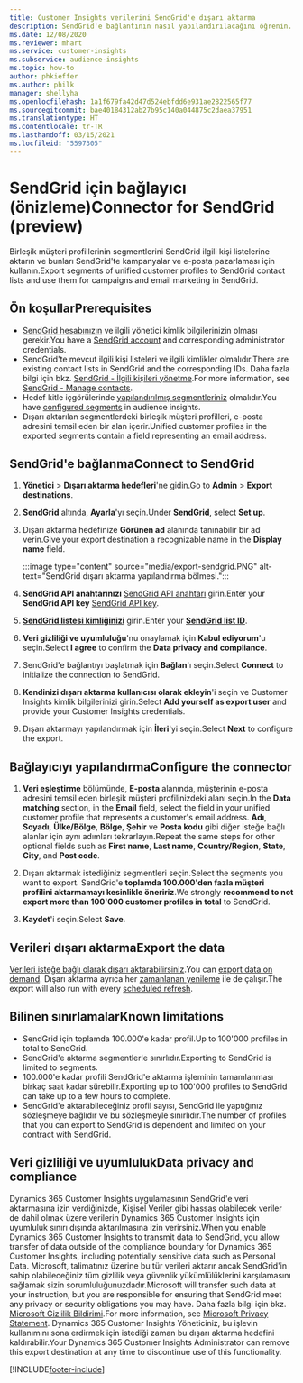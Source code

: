 ```yaml
---
title: Customer Insights verilerini SendGrid'e dışarı aktarma
description: SendGrid'e bağlantının nasıl yapılandırılacağını öğrenin.
ms.date: 12/08/2020
ms.reviewer: mhart
ms.service: customer-insights
ms.subservice: audience-insights
ms.topic: how-to
author: phkieffer
ms.author: philk
manager: shellyha
ms.openlocfilehash: 1a1f679fa42d47d524ebfdd6e931ae2822565f77
ms.sourcegitcommit: bae40184312ab27b95c140a044875c2daea37951
ms.translationtype: HT
ms.contentlocale: tr-TR
ms.lasthandoff: 03/15/2021
ms.locfileid: "5597305"
---
```

# <a name="connector-for-sendgrid-preview"></a><span data-ttu-id="6ab96-103">SendGrid için bağlayıcı (önizleme)</span><span class="sxs-lookup"><span data-stu-id="6ab96-103">Connector for SendGrid (preview)</span></span>

<span data-ttu-id="6ab96-104">Birleşik müşteri profillerinin segmentlerini SendGrid ilgili kişi listelerine aktarın ve bunları SendGrid'te kampanyalar ve e-posta pazarlaması için kullanın.</span><span class="sxs-lookup"><span data-stu-id="6ab96-104">Export segments of unified customer profiles to SendGrid contact lists and use them for campaigns and email marketing in SendGrid.</span></span> 

## <a name="prerequisites"></a><span data-ttu-id="6ab96-105">Ön koşullar</span><span class="sxs-lookup"><span data-stu-id="6ab96-105">Prerequisites</span></span>

-   <span data-ttu-id="6ab96-106">[SendGrid hesabınızın](https://sendgrid.com/) ve ilgili yönetici kimlik bilgilerinizin olması gerekir.</span><span class="sxs-lookup"><span data-stu-id="6ab96-106">You have a [SendGrid account](https://sendgrid.com/) and corresponding administrator credentials.</span></span>
-   <span data-ttu-id="6ab96-107">SendGrid'te mevcut ilgili kişi listeleri ve ilgili kimlikler olmalıdır.</span><span class="sxs-lookup"><span data-stu-id="6ab96-107">There are existing contact lists in SendGrid and the corresponding IDs.</span></span> <span data-ttu-id="6ab96-108">Daha fazla bilgi için bkz. [SendGrid - İlgili kişileri yönetme](https://sendgrid.com/docs/ui/managing-contacts/create-and-manage-contacts/#manage-contacts).</span><span class="sxs-lookup"><span data-stu-id="6ab96-108">For more information, see [SendGrid - Manage contacts](https://sendgrid.com/docs/ui/managing-contacts/create-and-manage-contacts/#manage-contacts).</span></span>
-   <span data-ttu-id="6ab96-109">Hedef kitle içgörülerinde [yapılandırılmış segmentleriniz](segments.md) olmalıdır.</span><span class="sxs-lookup"><span data-stu-id="6ab96-109">You have [configured segments](segments.md) in audience insights.</span></span>
-   <span data-ttu-id="6ab96-110">Dışarı aktarılan segmentlerdeki birleşik müşteri profilleri, e-posta adresini temsil eden bir alan içerir.</span><span class="sxs-lookup"><span data-stu-id="6ab96-110">Unified customer profiles in the exported segments contain a field representing an email address.</span></span>

## <a name="connect-to-sendgrid"></a><span data-ttu-id="6ab96-111">SendGrid'e bağlanma</span><span class="sxs-lookup"><span data-stu-id="6ab96-111">Connect to SendGrid</span></span>

1. <span data-ttu-id="6ab96-112">**Yönetici** > **Dışarı aktarma hedefleri**'ne gidin.</span><span class="sxs-lookup"><span data-stu-id="6ab96-112">Go to **Admin** > **Export destinations**.</span></span>

1. <span data-ttu-id="6ab96-113">**SendGrid** altında, **Ayarla**'yı seçin.</span><span class="sxs-lookup"><span data-stu-id="6ab96-113">Under **SendGrid**, select **Set up**.</span></span>

1. <span data-ttu-id="6ab96-114">Dışarı aktarma hedefinize **Görünen ad** alanında tanınabilir bir ad verin.</span><span class="sxs-lookup"><span data-stu-id="6ab96-114">Give your export destination a recognizable name in the **Display name** field.</span></span>

   :::image type="content" source="media/export-sendgrid.PNG" alt-text="SendGrid dışarı aktarma yapılandırma bölmesi.":::

1. <span data-ttu-id="6ab96-116">**SendGrid API anahtarınızı** [SendGrid API anahtarı](https://sendgrid.com/docs/ui/account-and-settings/api-keys/) girin.</span><span class="sxs-lookup"><span data-stu-id="6ab96-116">Enter your **SendGrid API key** [SendGrid API key](https://sendgrid.com/docs/ui/account-and-settings/api-keys/).</span></span>

1. <span data-ttu-id="6ab96-117">**[SendGrid listesi kimliğinizi](https://sendgrid.com/docs/ui/managing-contacts/create-and-manage-contacts/#manage-contacts)** girin.</span><span class="sxs-lookup"><span data-stu-id="6ab96-117">Enter your **[SendGrid list ID](https://sendgrid.com/docs/ui/managing-contacts/create-and-manage-contacts/#manage-contacts)**.</span></span>

1. <span data-ttu-id="6ab96-118">**Veri gizliliği ve uyumluluğu**'nu onaylamak için **Kabul ediyorum**'u seçin.</span><span class="sxs-lookup"><span data-stu-id="6ab96-118">Select **I agree** to confirm the **Data privacy and compliance**.</span></span>

1. <span data-ttu-id="6ab96-119">SendGrid'e bağlantıyı başlatmak için **Bağlan**'ı seçin.</span><span class="sxs-lookup"><span data-stu-id="6ab96-119">Select **Connect** to initialize the connection to SendGrid.</span></span>

1. <span data-ttu-id="6ab96-120">**Kendinizi dışarı aktarma kullanıcısı olarak ekleyin**'i seçin ve Customer Insights kimlik bilgilerinizi girin.</span><span class="sxs-lookup"><span data-stu-id="6ab96-120">Select **Add yourself as export user** and provide your Customer Insights credentials.</span></span>

1. <span data-ttu-id="6ab96-121">Dışarı aktarmayı yapılandırmak için **İleri**'yi seçin.</span><span class="sxs-lookup"><span data-stu-id="6ab96-121">Select **Next** to configure the export.</span></span>

## <a name="configure-the-connector"></a><span data-ttu-id="6ab96-122">Bağlayıcıyı yapılandırma</span><span class="sxs-lookup"><span data-stu-id="6ab96-122">Configure the connector</span></span>

1. <span data-ttu-id="6ab96-123">**Veri eşleştirme** bölümünde, **E-posta** alanında, müşterinin e-posta adresini temsil eden birleşik müşteri profilinizdeki alanı seçin.</span><span class="sxs-lookup"><span data-stu-id="6ab96-123">In the **Data matching** section, in the **Email** field, select the field in your unified customer profile that represents a customer's email address.</span></span> <span data-ttu-id="6ab96-124">**Adı**, **Soyadı**, **Ülke/Bölge**, **Bölge**, **Şehir** ve **Posta kodu** gibi diğer isteğe bağlı alanlar için aynı adımları tekrarlayın.</span><span class="sxs-lookup"><span data-stu-id="6ab96-124">Repeat the same steps for other optional fields such as **First name**, **Last name**, **Country/Region**, **State**, **City**, and **Post code**.</span></span>

1. <span data-ttu-id="6ab96-125">Dışarı aktarmak istediğiniz segmentleri seçin.</span><span class="sxs-lookup"><span data-stu-id="6ab96-125">Select the segments you want to export.</span></span> <span data-ttu-id="6ab96-126">SendGrid'e **toplamda 100.000'den fazla müşteri profilini aktarmamayı kesinlikle öneririz**.</span><span class="sxs-lookup"><span data-stu-id="6ab96-126">We strongly **recommend to not export more than 100'000 customer profiles in total** to SendGrid.</span></span> 

1. <span data-ttu-id="6ab96-127">**Kaydet**'i seçin.</span><span class="sxs-lookup"><span data-stu-id="6ab96-127">Select **Save**.</span></span>

## <a name="export-the-data"></a><span data-ttu-id="6ab96-128">Verileri dışarı aktarma</span><span class="sxs-lookup"><span data-stu-id="6ab96-128">Export the data</span></span>

<span data-ttu-id="6ab96-129">[Verileri isteğe bağlı olarak dışarı aktarabilirsiniz](export-destinations.md).</span><span class="sxs-lookup"><span data-stu-id="6ab96-129">You can [export data on demand](export-destinations.md).</span></span> <span data-ttu-id="6ab96-130">Dışarı aktarma ayrıca her [zamanlanan yenileme](system.md#schedule-tab) ile de çalışır.</span><span class="sxs-lookup"><span data-stu-id="6ab96-130">The export will also run with every [scheduled refresh](system.md#schedule-tab).</span></span>

## <a name="known-limitations"></a><span data-ttu-id="6ab96-131">Bilinen sınırlamalar</span><span class="sxs-lookup"><span data-stu-id="6ab96-131">Known limitations</span></span>

- <span data-ttu-id="6ab96-132">SendGrid için toplamda 100.000'e kadar profil.</span><span class="sxs-lookup"><span data-stu-id="6ab96-132">Up to 100'000 profiles in total to SendGrid.</span></span>
- <span data-ttu-id="6ab96-133">SendGrid'e aktarma segmentlerle sınırlıdır.</span><span class="sxs-lookup"><span data-stu-id="6ab96-133">Exporting to SendGrid is limited to segments.</span></span>
- <span data-ttu-id="6ab96-134">100.000'e kadar profili SendGrid'e aktarma işleminin tamamlanması birkaç saat kadar sürebilir.</span><span class="sxs-lookup"><span data-stu-id="6ab96-134">Exporting up to 100'000 profiles to SendGrid can take up to a few hours to complete.</span></span> 
- <span data-ttu-id="6ab96-135">SendGrid'e aktarabileceğiniz profil sayısı, SendGrid ile yaptığınız sözleşmeye bağlıdır ve bu sözleşmeyle sınırlıdır.</span><span class="sxs-lookup"><span data-stu-id="6ab96-135">The number of profiles that you can export to SendGrid is dependent and limited on your contract with SendGrid.</span></span>

## <a name="data-privacy-and-compliance"></a><span data-ttu-id="6ab96-136">Veri gizliliği ve uyumluluk</span><span class="sxs-lookup"><span data-stu-id="6ab96-136">Data privacy and compliance</span></span>

<span data-ttu-id="6ab96-137">Dynamics 365 Customer Insights uygulamasının SendGrid'e veri aktarmasına izin verdiğinizde, Kişisel Veriler gibi hassas olabilecek veriler de dahil olmak üzere verilerin Dynamics 365 Customer Insights için uyumluluk sınırı dışında aktarılmasına izin verirsiniz.</span><span class="sxs-lookup"><span data-stu-id="6ab96-137">When you enable Dynamics 365 Customer Insights to transmit data to SendGrid, you allow transfer of data outside of the compliance boundary for Dynamics 365 Customer Insights, including potentially sensitive data such as Personal Data.</span></span> <span data-ttu-id="6ab96-138">Microsoft, talimatınız üzerine bu tür verileri aktarır ancak SendGrid'in sahip olabileceğiniz tüm gizlilik veya güvenlik yükümlülüklerini karşılamasını sağlamak sizin sorumluluğunuzdadır.</span><span class="sxs-lookup"><span data-stu-id="6ab96-138">Microsoft will transfer such data at your instruction, but you are responsible for ensuring that SendGrid meet any privacy or security obligations you may have.</span></span> <span data-ttu-id="6ab96-139">Daha fazla bilgi için bkz. [Microsoft Gizlilik Bildirimi](https://go.microsoft.com/fwlink/?linkid=396732).</span><span class="sxs-lookup"><span data-stu-id="6ab96-139">For more information, see [Microsoft Privacy Statement](https://go.microsoft.com/fwlink/?linkid=396732).</span></span>
<span data-ttu-id="6ab96-140">Dynamics 365 Customer Insights Yöneticiniz, bu işlevin kullanımını sona erdirmek için istediği zaman bu dışarı aktarma hedefini kaldırabilir.</span><span class="sxs-lookup"><span data-stu-id="6ab96-140">Your Dynamics 365 Customer Insights Administrator can remove this export destination at any time to discontinue use of this functionality.</span></span>


[!INCLUDE[footer-include](../includes/footer-banner.md)]